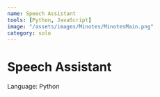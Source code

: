 ```yaml
---
name: Speech Assistant
tools: [Python, JavaScript]
image: "/assets/images/Minotes/MinotesMain.png"
category: solo
---
```


# Speech Assistant

Language: Python